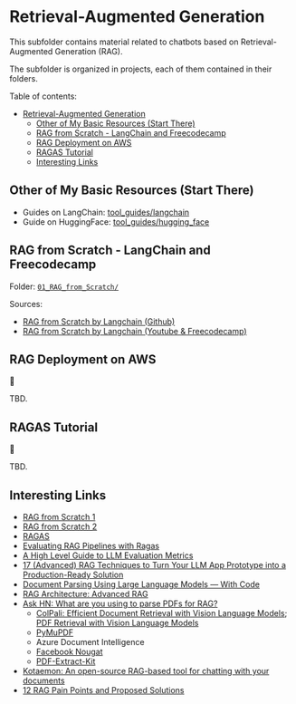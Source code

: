# Retrieval-Augmented Generation

This subfolder contains material related to chatbots based on Retrieval-Augmented Generation (RAG).

The subfolder is organized in projects, each of them contained in their folders.

Table of contents:

- [Retrieval-Augmented Generation](#retrieval-augmented-generation)
  - [Other of My Basic Resources (Start There)](#other-of-my-basic-resources-start-there)
  - [RAG from Scratch - LangChain and Freecodecamp](#rag-from-scratch---langchain-and-freecodecamp)
  - [RAG Deployment on AWS](#rag-deployment-on-aws)
  - [RAGAS Tutorial](#ragas-tutorial)
  - [Interesting Links](#interesting-links)

## Other of My Basic Resources (Start There)

- Guides on LangChain: [tool_guides/langchain](https://github.com/mxagar/tool_guides/tree/master/langchain)
- Guide on HuggingFace: [tool_guides/hugging_face](https://github.com/mxagar/tool_guides/tree/master/hugging_face)

## RAG from Scratch - LangChain and Freecodecamp

Folder: [`01_RAG_from_Scratch/`](./01_RAG_from_Scratch/)

Sources:

- [RAG from Scratch by Langchain (Github)](https://github.com/langchain-ai/rag-from-scratch)
- [RAG from Scratch by Langchain (Youtube & Freecodecamp)](https://www.youtube.com/watch?v=sVcwVQRHIc8)

## RAG Deployment on AWS

:construction:

TBD.

## RAGAS Tutorial

:construction:

TBD.

## Interesting Links

- [RAG from Scratch 1](https://github.com/langchain-ai/rag-from-scratch)
- [RAG from Scratch 2](https://towardsdatascience.com/local-rag-from-scratch-3afc6d3dea08)
- [RAGAS](https://medium.aiplanet.com/evaluate-rag-pipeline-using-ragas-fbdd8dd466c1)
- [Evaluating RAG Pipelines with Ragas](https://medium.com/towards-data-science/evaluating-rag-pipelines-with-ragas-5ff28aa27984)
- [A High Level Guide to LLM Evaluation Metrics](https://towardsdatascience.com/a-high-level-guide-to-llm-evaluation-metrics-fbecd08f725c)
- [17 (Advanced) RAG Techniques to Turn Your LLM App Prototype into a Production-Ready Solution](https://towardsdatascience.com/17-advanced-rag-techniques-to-turn-your-rag-app-prototype-into-a-production-ready-solution-5a048e36cdc8)
- [Document Parsing Using Large Language Models — With Code](https://towardsdatascience.com/document-parsing-using-large-language-models-with-code-9229fda09cdf)
- [RAG Architecture: Advanced RAG](https://medium.com/towards-artificial-intelligence/rag-architecture-advanced-rag-3fea83e0d189)
- [Ask HN: What are you using to parse PDFs for RAG?](https://news.ycombinator.com/item?id=41072632)
  - [ColPali: Efficient Document Retrieval with Vision Language Models](https://arxiv.org/abs/2407.01449); [PDF Retrieval with Vision Language Models](https://blog.vespa.ai/retrieval-with-vision-language-models-colpali/)
  - [PyMuPDF](https://medium.com/@pymupdf/rag-llm-and-pdf-conversion-to-markdown-text-with-pymupdf-03af00259b5d)
  - Azure Document Intelligence
  - [Facebook Nougat](https://facebookresearch.github.io/nougat/)
  - [PDF-Extract-Kit](https://github.com/opendatalab/PDF-Extract-Kit)
- [Kotaemon: An open-source RAG-based tool for chatting with your documents](https://cinnamon.github.io/kotaemon/)
- [12 RAG Pain Points and Proposed Solutions](https://medium.com/towards-data-science/12-rag-pain-points-and-proposed-solutions-43709939a28c#31f8)